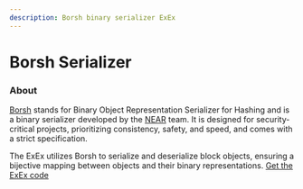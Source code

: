 ```yaml
---
description: Borsh binary serializer ExEx
---
```


# Borsh Serializer

### About

[Borsh](https://github.com/near/borsh) stands for Binary Object Representation Serializer for Hashing and is a binary serializer developed by the [NEAR](https://near.org) team. It is designed for security-critical projects, prioritizing consistency, safety, and speed, and comes with a strict specification.&#x20;

The ExEx utilizes Borsh to serialize and deserialize block objects, ensuring a bijective mapping between objects and their binary representations. [Get the ExEx code](https://github.com/weaveVM/wvm-reth/tree/main/wvm-apps/wvm-exexed/crates/wevm-borsh)
